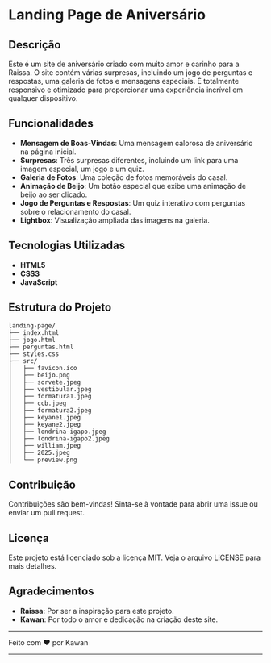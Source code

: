 # Landing Page de Aniversário

## Descrição

Este é um site de aniversário criado com muito amor e carinho para a Raissa. O site contém várias surpresas, incluindo um jogo de perguntas e respostas, uma galeria de fotos e mensagens especiais. É totalmente responsivo e otimizado para proporcionar uma experiência incrível em qualquer dispositivo.

## Funcionalidades

- **Mensagem de Boas-Vindas**: Uma mensagem calorosa de aniversário na página inicial.
- **Surpresas**: Três surpresas diferentes, incluindo um link para uma imagem especial, um jogo e um quiz.
- **Galeria de Fotos**: Uma coleção de fotos memoráveis do casal.
- **Animação de Beijo**: Um botão especial que exibe uma animação de beijo ao ser clicado.
- **Jogo de Perguntas e Respostas**: Um quiz interativo com perguntas sobre o relacionamento do casal.
- **Lightbox**: Visualização ampliada das imagens na galeria.

## Tecnologias Utilizadas

- **HTML5**
- **CSS3**
- **JavaScript**

## Estrutura do Projeto

```plaintext
landing-page/
├── index.html
├── jogo.html
├── perguntas.html
├── styles.css
├── src/
│   ├── favicon.ico
│   ├── beijo.png
│   ├── sorvete.jpeg
│   ├── vestibular.jpeg
│   ├── formatura1.jpeg
│   ├── ccb.jpeg
│   ├── formatura2.jpeg
│   ├── keyane1.jpeg
│   ├── keyane2.jpeg
│   ├── londrina-igapo.jpeg
│   ├── londrina-igapo2.jpeg
│   ├── william.jpeg
│   ├── 2025.jpeg
│   └── preview.png
```

## Contribuição

Contribuições são bem-vindas! Sinta-se à vontade para abrir uma issue ou enviar um pull request.

## Licença

Este projeto está licenciado sob a licença MIT. Veja o arquivo LICENSE para mais detalhes.

## Agradecimentos

- **Raissa**: Por ser a inspiração para este projeto.
- **Kawan**: Por todo o amor e dedicação na criação deste site.

---

Feito com ❤️ por Kawan

---
